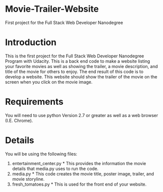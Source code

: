 # Movie-Trailer-Website
First project for the Full Stack Web Developer Nanodegree
# Introduction
This is the first project for the Full Stack Web Developer Nanodegree Program with Udacity.  This is a back end code to make a website listing your favorite movies as well as showing the trailer, a movie description, and title of the movie for others to enjoy. The end result of this code is to develop a website.  This website should show the trailer of the movie on the screen when you click on the movie image.
# Requirements
You will need to use python Version 2.7 or greater as well as a web browser (I.E. Chrome).
# Details
You will be using the following files:
  1. entertainment_center.py
    * This provides the information the movie details that media.py uses to run the code.
  2. media.py
    * This code creates the movie title, poster image, trailer, and movie storyline.
  3. fresh_tomatoes.py
    * This is used for the front end of your website.

